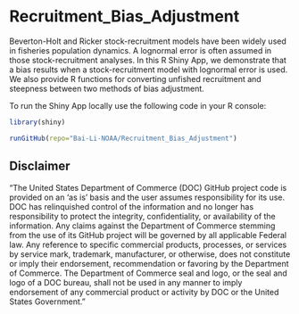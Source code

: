 # Recruitment_Bias_Adjustment

Beverton-Holt and Ricker stock-recruitment models have been widely used in fisheries population dynamics. A lognormal error is often assumed in those stock-recruitment analyses. In this R Shiny App, we demonstrate that a bias results when a stock-recruitment model with lognormal error is used. We also provide R functions for converting unfished recruitment and steepness between two methods of bias adjustment. 

To run the Shiny App locally use the following code in your R console:

```r
library(shiny)

runGitHub(repo="Bai-Li-NOAA/Recruitment_Bias_Adjustment")
```



## Disclaimer

“The United States Department of Commerce (DOC) GitHub project code is provided on an ‘as is’ basis and the user assumes responsibility for its use. DOC has relinquished control of the information and no longer has responsibility to protect the integrity, confidentiality, or availability of the information. Any claims against the Department of Commerce stemming from the use of its GitHub project will be governed by all applicable Federal law. Any reference to specific commercial products, processes, or services by service mark, trademark, manufacturer, or otherwise, does not constitute or imply their endorsement, recommendation or favoring by the Department of Commerce. The Department of Commerce seal and logo, or the seal and logo of a DOC bureau, shall not be used in any manner to imply endorsement of any commercial product or activity by DOC or the United States Government.”

